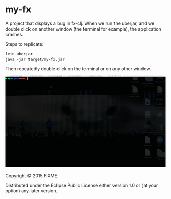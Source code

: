 # my-fx

A project that displays a bug in fx-clj. When we run the uberjar, and we double click on another window (the terminal for example), the application crashes.

Steps to replicate:

```
lein uberjar
java -jar target/my-fx.jar
```

Then repeatedly double click on the terminal or on any other window.


![Crash Demo](https://github.com/uris77/my-fx/blob/master/fx-crash.gif)

Copyright © 2015 FIXME

Distributed under the Eclipse Public License either version 1.0 or (at
your option) any later version.
